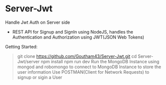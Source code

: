 # Server-Jwt
Handle Jwt Auth on Server side
- REST API for Signup and SignIn using NodeJS, handles the Authentication and Authorization using JWT(JSON Web Tokens)

Getting Started:
> git clone https://github.com/Goutham43/Server-Jwt.git
> cd Server-Jwt/server
> npm install
> npm run dev
> Run the MongoDB Instance using mongod and robomongo to connect to MongoDB Instance to store the user information
> Use POSTMAN(Client for Network Requests) to signup or sigin a User
